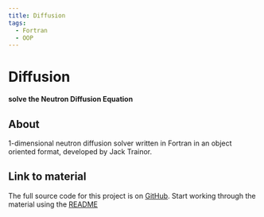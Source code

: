 ```yaml
---
title: Diffusion
tags:
  - Fortran
  - OOP
---
```


# Diffusion

**solve the Neutron Diffusion Equation**

## About

1-dimensional neutron diffusion solver written in Fortran in an object oriented format, developed by Jack Trainor.

## Link to material

The full source code for this project is on [GitHub](https://github.com/ImperialCollegeLondon/ReCoDE_Diffusion_Code).
Start working through the material using the [README](https://github.com/ImperialCollegeLondon/ReCoDE_Diffusion_Code#recode-diffusion-code)
